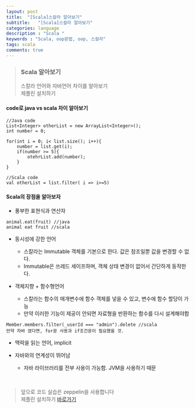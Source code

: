 ```yaml
---
layout: post
title:  "[Scala]스칼라 알아보기"
subtitle:   "[Scala]스칼라 알아보기"
categories: language
description : "Scala "
keywords : "Scala, oop문법, oop, 스칼라"
tags: scala
comments: true
---
```


> ### Scala 알아보기  
> 스칼라 언어와 자바언어 차이를 알아보기  
> 제플린 설치하기  


#### code로 java vs scala 차이 알아보기  

```
//Java code
List<Integer> otherList = new ArrayList<Integer>();
int number = 0;

for(int i = 0; i< list.size(); i++){
	number = list.get(i);
	if(number >= 5){
		otehrList.add(number);
	}
}

//Scala code
val otherList = list.filter( i => i>=5)
```

#### Scala의 장점을 알아보자
- 풍부한 표현식과 연산자  

```
animal.eat(fruit) //java  
animal eat fruit //scala
```  

- 동시성에 강한 언어  
	- 스칼라는 Immutable 객체를 기본으로 한다. 값은 참조일뿐 값을 변경할 수 없다.
	- Immutable은 쓰레드 세이프하며, 객체 상태 변경이 없어서 간단하게 동작한다.

- 객체지향 + 함수형언어
	- 스칼라는 함수의 매개변수에 함수 객체를 넣을 수 있고, 변수에 함수 할당이 가능
	- 만약 이러한 기능이 제공이 안되면 자료형을 반환하는 함수를 다시 설계해야함  

```
Member.members.filter(_userId === "admin").delete //scala  
만약 자바 였다면, for문 사용과 if조건문이 필요했을 것.  
```  

- 맥락을 읽는 언어, implicit

- 자바와의 연계성이 뛰어남
	- 자바 라이브러리를 전부 사용이 가능함. JVM을 사용하기 때문

<br>

> 앞으로 코드 실습은 zeppelin을 사용합니다  
> 제플린 설치하기 [바로가기](https://twowinsh87.github.io/data/2018/07/31/data-fcdes-zeppelin-setup-1/)
